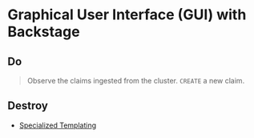 # Graphical User Interface (GUI) with Backstage

## Do

> Observe the claims ingested from the cluster.
> `CREATE` a new claim.

## Destroy

* [Specialized Templating](../destroy/idp.md)
